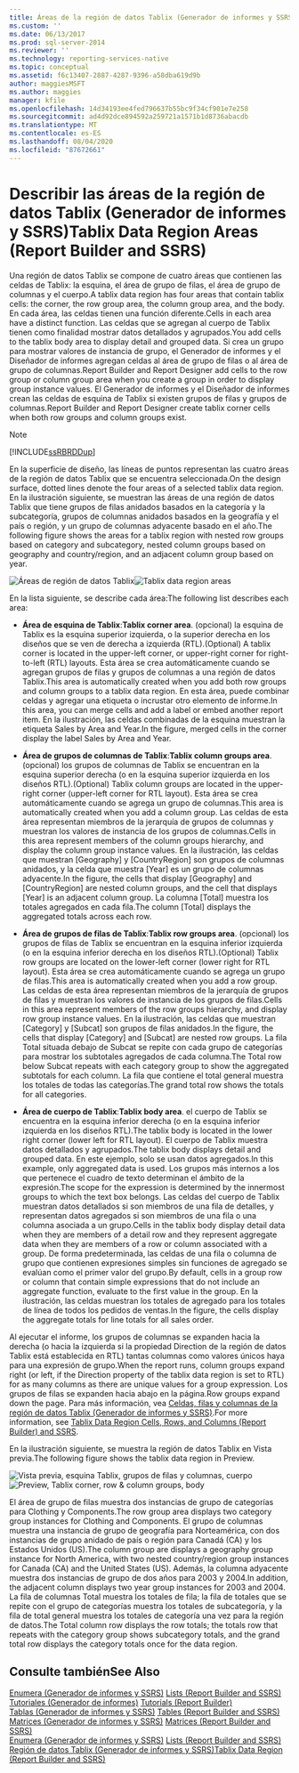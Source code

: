 ```yaml
---
title: Áreas de la región de datos Tablix (Generador de informes y SSRS) | Microsoft Docs
ms.custom: ''
ms.date: 06/13/2017
ms.prod: sql-server-2014
ms.reviewer: ''
ms.technology: reporting-services-native
ms.topic: conceptual
ms.assetid: f6c13407-2887-4287-9396-a58dba619d9b
author: maggiesMSFT
ms.author: maggies
manager: kfile
ms.openlocfilehash: 14d34193ee4fed796637b55bc9f34cf901e7e258
ms.sourcegitcommit: ad4d92dce894592a259721a1571b1d8736abacdb
ms.translationtype: MT
ms.contentlocale: es-ES
ms.lasthandoff: 08/04/2020
ms.locfileid: "87672661"
---
```

# <a name="tablix-data-region-areas-report-builder-and-ssrs"></a><span data-ttu-id="714a4-102">Describir las áreas de la región de datos Tablix (Generador de informes y SSRS)</span><span class="sxs-lookup"><span data-stu-id="714a4-102">Tablix Data Region Areas (Report Builder and SSRS)</span></span>
  <span data-ttu-id="714a4-103">Una región de datos Tablix se compone de cuatro áreas que contienen las celdas de Tablix: la esquina, el área de grupo de filas, el área de grupo de columnas y el cuerpo.</span><span class="sxs-lookup"><span data-stu-id="714a4-103">A tablix data region has four areas that contain tablix cells: the corner, the row group area, the column group area, and the body.</span></span> <span data-ttu-id="714a4-104">En cada área, las celdas tienen una función diferente.</span><span class="sxs-lookup"><span data-stu-id="714a4-104">Cells in each area have a distinct function.</span></span> <span data-ttu-id="714a4-105">Las celdas que se agregan al cuerpo de Tablix tienen como finalidad mostrar datos detallados y agrupados.</span><span class="sxs-lookup"><span data-stu-id="714a4-105">You add cells to the tablix body area to display detail and grouped data.</span></span> <span data-ttu-id="714a4-106">Si crea un grupo para mostrar valores de instancia de grupo, el Generador de informes y el Diseñador de informes agregan celdas al área de grupo de filas o al área de grupo de columnas.</span><span class="sxs-lookup"><span data-stu-id="714a4-106">Report Builder and Report Designer add cells to the row group or column group area when you create a group in order to display group instance values.</span></span> <span data-ttu-id="714a4-107">El Generador de informes y el Diseñador de informes crean las celdas de esquina de Tablix si existen grupos de filas y grupos de columnas.</span><span class="sxs-lookup"><span data-stu-id="714a4-107">Report Builder and Report Designer create tablix corner cells when both row groups and column groups exist.</span></span>  
  
> [!NOTE]  
>  [!INCLUDE[ssRBRDDup](../../includes/ssrbrddup-md.md)]  
  
 <span data-ttu-id="714a4-108">En la superficie de diseño, las líneas de puntos representan las cuatro áreas de la región de datos Tablix que se encuentra seleccionada.</span><span class="sxs-lookup"><span data-stu-id="714a4-108">On the design surface, dotted lines denote the four areas of a selected tablix data region.</span></span> <span data-ttu-id="714a4-109">En la ilustración siguiente, se muestran las áreas de una región de datos Tablix que tiene grupos de filas anidados basados en la categoría y la subcategoría, grupos de columnas anidados basados en la geografía y el país o región, y un grupo de columnas adyacente basado en el año.</span><span class="sxs-lookup"><span data-stu-id="714a4-109">The following figure shows the areas for a tablix region with nested row groups based on category and subcategory, nested column groups based on geography and country/region, and an adjacent column group based on year.</span></span>  
  
 <span data-ttu-id="714a4-110">![Áreas de región de datos Tablix](../media/rs-tablixareas.gif "Áreas de la región de datos Tablix")</span><span class="sxs-lookup"><span data-stu-id="714a4-110">![Tablix data region areas](../media/rs-tablixareas.gif "Tablix data region areas")</span></span>  
  
 <span data-ttu-id="714a4-111">En la lista siguiente, se describe cada área:</span><span class="sxs-lookup"><span data-stu-id="714a4-111">The following list describes each area:</span></span>  
  
-   <span data-ttu-id="714a4-112">**Área de esquina de Tablix**:</span><span class="sxs-lookup"><span data-stu-id="714a4-112">**Tablix corner area**.</span></span> <span data-ttu-id="714a4-113">(opcional) la esquina de Tablix es la esquina superior izquierda, o la superior derecha en los diseños que se ven de derecha a izquierda (RTL).</span><span class="sxs-lookup"><span data-stu-id="714a4-113">(Optional) A tablix corner is located in the upper-left corner, or upper-right corner for right-to-left (RTL) layouts.</span></span> <span data-ttu-id="714a4-114">Esta área se crea automáticamente cuando se agregan grupos de filas y grupos de columnas a una región de datos Tablix.</span><span class="sxs-lookup"><span data-stu-id="714a4-114">This area is automatically created when you add both row groups and column groups to a tablix data region.</span></span> <span data-ttu-id="714a4-115">En esta área, puede combinar celdas y agregar una etiqueta o incrustar otro elemento de informe.</span><span class="sxs-lookup"><span data-stu-id="714a4-115">In this area, you can merge cells and add a label or embed another report item.</span></span> <span data-ttu-id="714a4-116">En la ilustración, las celdas combinadas de la esquina muestran la etiqueta Sales by Area and Year.</span><span class="sxs-lookup"><span data-stu-id="714a4-116">In the figure, merged cells in the corner display the label Sales by Area and Year.</span></span>  
  
-   <span data-ttu-id="714a4-117">**Área de grupos de columnas de Tablix**:</span><span class="sxs-lookup"><span data-stu-id="714a4-117">**Tablix column groups area**.</span></span> <span data-ttu-id="714a4-118">(opcional) los grupos de columnas de Tablix se encuentran en la esquina superior derecha (o en la esquina superior izquierda en los diseños RTL).</span><span class="sxs-lookup"><span data-stu-id="714a4-118">(Optional) Tablix column groups are located in the upper-right corner (upper-left corner for RTL layout).</span></span> <span data-ttu-id="714a4-119">Esta área se crea automáticamente cuando se agrega un grupo de columnas.</span><span class="sxs-lookup"><span data-stu-id="714a4-119">This area is automatically created when you add a column group.</span></span> <span data-ttu-id="714a4-120">Las celdas de esta área representan miembros de la jerarquía de grupos de columnas y muestran los valores de instancia de los grupos de columnas.</span><span class="sxs-lookup"><span data-stu-id="714a4-120">Cells in this area represent members of the column groups hierarchy, and display the column group instance values.</span></span> <span data-ttu-id="714a4-121">En la ilustración, las celdas que muestran [Geography] y [CountryRegion] son grupos de columnas anidados, y la celda que muestra [Year] es un grupo de columnas adyacente.</span><span class="sxs-lookup"><span data-stu-id="714a4-121">In the figure, the cells that display [Geography] and [CountryRegion] are nested column groups, and the cell that displays [Year] is an adjacent column group.</span></span> <span data-ttu-id="714a4-122">La columna [Total] muestra los totales agregados en cada fila.</span><span class="sxs-lookup"><span data-stu-id="714a4-122">The column [Total] displays the aggregated totals across each row.</span></span>  
  
-   <span data-ttu-id="714a4-123">**Área de grupos de filas de Tablix**:</span><span class="sxs-lookup"><span data-stu-id="714a4-123">**Tablix row groups area**.</span></span> <span data-ttu-id="714a4-124">(opcional) los grupos de filas de Tablix se encuentran en la esquina inferior izquierda (o en la esquina inferior derecha en los diseños RTL).</span><span class="sxs-lookup"><span data-stu-id="714a4-124">(Optional) Tablix row groups are located on the lower-left corner (lower right for RTL layout).</span></span> <span data-ttu-id="714a4-125">Esta área se crea automáticamente cuando se agrega un grupo de filas.</span><span class="sxs-lookup"><span data-stu-id="714a4-125">This area is automatically created when you add a row group.</span></span> <span data-ttu-id="714a4-126">Las celdas de esta área representan miembros de la jerarquía de grupos de filas y muestran los valores de instancia de los grupos de filas.</span><span class="sxs-lookup"><span data-stu-id="714a4-126">Cells in this area represent members of the row groups hierarchy, and display row group instance values.</span></span> <span data-ttu-id="714a4-127">En la ilustración, las celdas que muestran [Category] y [Subcat] son grupos de filas anidados.</span><span class="sxs-lookup"><span data-stu-id="714a4-127">In the figure, the cells that display [Category] and [Subcat] are nested row groups.</span></span> <span data-ttu-id="714a4-128">La fila Total situada debajo de Subcat se repite con cada grupo de categorías para mostrar los subtotales agregados de cada columna.</span><span class="sxs-lookup"><span data-stu-id="714a4-128">The Total row below Subcat repeats with each category group to show the aggregated subtotals for each column.</span></span> <span data-ttu-id="714a4-129">La fila que contiene el total general muestra los totales de todas las categorías.</span><span class="sxs-lookup"><span data-stu-id="714a4-129">The grand total row shows the totals for all categories.</span></span>  
  
-   <span data-ttu-id="714a4-130">**Área de cuerpo de Tablix**:</span><span class="sxs-lookup"><span data-stu-id="714a4-130">**Tablix body area**.</span></span> <span data-ttu-id="714a4-131">el cuerpo de Tablix se encuentra en la esquina inferior derecha (o en la esquina inferior izquierda en los diseños RTL).</span><span class="sxs-lookup"><span data-stu-id="714a4-131">The tablix body is located in the lower right corner (lower left for RTL layout).</span></span> <span data-ttu-id="714a4-132">El cuerpo de Tablix muestra datos detallados y agrupados.</span><span class="sxs-lookup"><span data-stu-id="714a4-132">The tablix body displays detail and grouped data.</span></span> <span data-ttu-id="714a4-133">En este ejemplo, solo se usan datos agregados.</span><span class="sxs-lookup"><span data-stu-id="714a4-133">In this example, only aggregated data is used.</span></span> <span data-ttu-id="714a4-134">Los grupos más internos a los que pertenece el cuadro de texto determinan el ámbito de la expresión.</span><span class="sxs-lookup"><span data-stu-id="714a4-134">The scope for the expression is determined by the innermost groups to which the text box belongs.</span></span> <span data-ttu-id="714a4-135">Las celdas del cuerpo de Tablix muestran datos detallados si son miembros de una fila de detalles, y representan datos agregados si son miembros de una fila o una columna asociada a un grupo.</span><span class="sxs-lookup"><span data-stu-id="714a4-135">Cells in the tablix body display detail data when they are members of a detail row and they represent aggregate data when they are members of a row or column associated with a group.</span></span> <span data-ttu-id="714a4-136">De forma predeterminada, las celdas de una fila o columna de grupo que contienen expresiones simples sin funciones de agregado se evalúan como el primer valor del grupo.</span><span class="sxs-lookup"><span data-stu-id="714a4-136">By default, cells in a group row or column that contain simple expressions that do not include an aggregate function, evaluate to the first value in the group.</span></span> <span data-ttu-id="714a4-137">En la ilustración, las celdas muestran los totales de agregado para los totales de línea de todos los pedidos de ventas.</span><span class="sxs-lookup"><span data-stu-id="714a4-137">In the figure, the cells display the aggregate totals for line totals for all sales order.</span></span>  
  
 <span data-ttu-id="714a4-138">Al ejecutar el informe, los grupos de columnas se expanden hacia la derecha (o hacia la izquierda si la propiedad Direction de la región de datos Tablix está establecida en RTL) tantas columnas como valores únicos haya para una expresión de grupo.</span><span class="sxs-lookup"><span data-stu-id="714a4-138">When the report runs, column groups expand right (or left, if the Direction property of the tablix data region is set to RTL) for as many columns as there are unique values for a group expression.</span></span> <span data-ttu-id="714a4-139">Los grupos de filas se expanden hacia abajo en la página.</span><span class="sxs-lookup"><span data-stu-id="714a4-139">Row groups expand down the page.</span></span> <span data-ttu-id="714a4-140">Para más información, vea [Celdas, filas y columnas de la región de datos Tablix &#40;Generador de informes y SSRS&#41;](tablix-data-region-cells-rows-and-columns-report-builder-and-ssrs.md).</span><span class="sxs-lookup"><span data-stu-id="714a4-140">For more information, see [Tablix Data Region Cells, Rows, and Columns &#40;Report Builder&#41; and SSRS](tablix-data-region-cells-rows-and-columns-report-builder-and-ssrs.md).</span></span>  
  
 <span data-ttu-id="714a4-141">En la ilustración siguiente, se muestra la región de datos Tablix en Vista previa.</span><span class="sxs-lookup"><span data-stu-id="714a4-141">The following figure shows the tablix data region in Preview.</span></span>  
  
 <span data-ttu-id="714a4-142">![Vista previa, esquina Tablix, grupos de filas y columnas, cuerpo](../media/rs-tablixareaspreview.gif "Vista previa, esquina Tablix, grupos de filas y columnas, cuerpo")</span><span class="sxs-lookup"><span data-stu-id="714a4-142">![Preview, Tablix corner, row & column groups, body](../media/rs-tablixareaspreview.gif "Preview, Tablix corner, row & column groups, body")</span></span>  
  
 <span data-ttu-id="714a4-143">El área de grupo de filas muestra dos instancias de grupo de categorías para Clothing y Components.</span><span class="sxs-lookup"><span data-stu-id="714a4-143">The row group area displays two category group instances for Clothing and Components.</span></span> <span data-ttu-id="714a4-144">El grupo de columnas muestra una instancia de grupo de geografía para Norteamérica, con dos instancias de grupo anidado de país o región para Canadá (CA) y los Estados Unidos (US).</span><span class="sxs-lookup"><span data-stu-id="714a4-144">The column group are displays a geography group instance for North America, with two nested country/region group instances for Canada (CA) and the United States (US).</span></span> <span data-ttu-id="714a4-145">Además, la columna adyacente muestra dos instancias de grupo de dos años para 2003 y 2004.</span><span class="sxs-lookup"><span data-stu-id="714a4-145">In addition, the adjacent column displays two year group instances for 2003 and 2004.</span></span> <span data-ttu-id="714a4-146">La fila de columnas Total muestra los totales de fila; la fila de totales que se repite con el grupo de categorías muestra los totales de subcategoría, y la fila de total general muestra los totales de categoría una vez para la región de datos.</span><span class="sxs-lookup"><span data-stu-id="714a4-146">The Total column row displays the row totals; the totals row that repeats with the category group shows subcategory totals, and the grand total row displays the category totals once for the data region.</span></span>  
  
## <a name="see-also"></a><span data-ttu-id="714a4-147">Consulte también</span><span class="sxs-lookup"><span data-stu-id="714a4-147">See Also</span></span>  
 <span data-ttu-id="714a4-148">[Enumera &#40;Generador de informes y SSRS&#41;](tables-matrices-and-lists-report-builder-and-ssrs.md) </span><span class="sxs-lookup"><span data-stu-id="714a4-148">[Lists &#40;Report Builder and SSRS&#41;](tables-matrices-and-lists-report-builder-and-ssrs.md) </span></span>  
 <span data-ttu-id="714a4-149">[Tutoriales &#40;Generador de informes&#41;](../report-builder-tutorials.md) </span><span class="sxs-lookup"><span data-stu-id="714a4-149">[Tutorials &#40;Report Builder&#41;](../report-builder-tutorials.md) </span></span>  
 <span data-ttu-id="714a4-150">[Tablas &#40;Generador de informes y SSRS&#41;](tables-report-builder-and-ssrs.md) </span><span class="sxs-lookup"><span data-stu-id="714a4-150">[Tables &#40;Report Builder  and SSRS&#41;](tables-report-builder-and-ssrs.md) </span></span>  
 <span data-ttu-id="714a4-151">[Matrices &#40;Generador de informes y SSRS&#41;](create-a-matrix-report-builder-and-ssrs.md) </span><span class="sxs-lookup"><span data-stu-id="714a4-151">[Matrices &#40;Report Builder and SSRS&#41;](create-a-matrix-report-builder-and-ssrs.md) </span></span>  
 <span data-ttu-id="714a4-152">[Enumera &#40;Generador de informes y SSRS&#41;](create-invoices-and-forms-with-lists-report-builder-and-ssrs.md) </span><span class="sxs-lookup"><span data-stu-id="714a4-152">[Lists &#40;Report Builder and SSRS&#41;](create-invoices-and-forms-with-lists-report-builder-and-ssrs.md) </span></span>  
 [<span data-ttu-id="714a4-153">Región de datos Tablix &#40;Generador de informes y SSRS&#41;</span><span class="sxs-lookup"><span data-stu-id="714a4-153">Tablix Data Region &#40;Report Builder and SSRS&#41;</span></span>](../tablix-data-region-report-builder-and-ssrs.md)  
  
  
